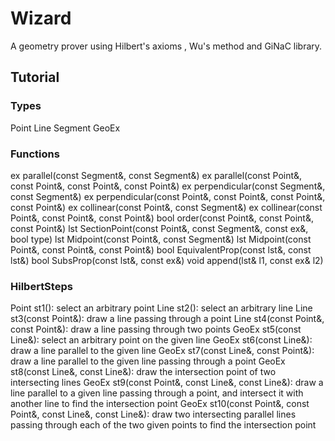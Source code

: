 # Wizard
A geometry prover using Hilbert's axioms , Wu's method and GiNaC library.

## Tutorial
### Types
Point
Line
Segment
GeoEx
### Functions
ex parallel(const Segment&, const Segment&)
ex parallel(const Point&, const Point&, const Point&, const Point&)
ex perpendicular(const Segment&, const Segment&)
ex perpendicular(const Point&, const Point&, const Point&, const Point&)
ex collinear(const Point&, const Segment&)
ex collinear(const Point&, const Point&, const Point&)
bool order(const Point&, const Point&, const Point&)
lst SectionPoint(const Point&, const Segment&, const ex&, bool type)
lst Midpoint(const Point&, const Segment&)
lst Midpoint(const Point&, const Point&, const Point&)
bool EquivalentProp(const lst&, const lst&)
bool SubsProp(const lst&, const ex&)
void append(lst& l1, const ex& l2)
### HilbertSteps
Point st1(): select an arbitrary point
Line st2(): select an arbitrary line
Line st3(const Point&): draw a line passing through a point
Line st4(const Point&, const Point&): draw a line passing through two points
GeoEx st5(const Line&): select an arbitrary point on the given line
GeoEx st6(const Line&): draw a line parallel to the given line
GeoEx st7(const Line&, const Point&): draw a line parallel to the given line passing through a point
GeoEx st8(const Line&, const Line&): draw the intersection point of two intersecting lines
GeoEx st9(const Point&, const Line&, const Line&): draw a line parallel to a given line passing through a point, and intersect it with another line to find the intersection point
GeoEx st10(const Point&, const Point&, const Line&, const Line&): draw two intersecting parallel lines passing through each of the two given points to find the intersection point
